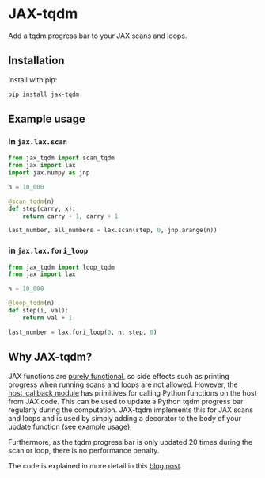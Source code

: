 # JAX-tqdm

Add a tqdm progress bar to your JAX scans and loops.

## Installation

Install with pip:

```bash
pip install jax-tqdm
```

## Example usage

### in `jax.lax.scan`

```python
from jax_tqdm import scan_tqdm
from jax import lax
import jax.numpy as jnp

n = 10_000

@scan_tqdm(n)
def step(carry, x):
    return carry + 1, carry + 1

last_number, all_numbers = lax.scan(step, 0, jnp.arange(n))
```

### in `jax.lax.fori_loop`

```python
from jax_tqdm import loop_tqdm
from jax import lax

n = 10_000

@loop_tqdm(n)
def step(i, val):
    return val + 1

last_number = lax.fori_loop(0, n, step, 0)
```

## Why JAX-tqdm?

JAX functions are [purely functional](https://jax.readthedocs.io/en/latest/notebooks/Common_Gotchas_in_JAX.html#pure-functions), so side effects such as printing progress when running scans and loops are not allowed. However, the [host_callback module](https://jax.readthedocs.io/en/latest/jax.experimental.host_callback.html) has primitives for calling Python functions on the host from JAX code. This can be used to update a Python tqdm progress bar regularly during the computation. JAX-tqdm implements this for JAX scans and loops and is used by simply adding a decorator to the body of your update function (see [example usage](@example-usage)).

Furthermore, as the tqdm progress bar is only updated 20 times during the scan or loop, there is no performance penalty.

The code is explained in more detail in this [blog post](https://www.jeremiecoullon.com/2021/01/29/jax_progress_bar/).